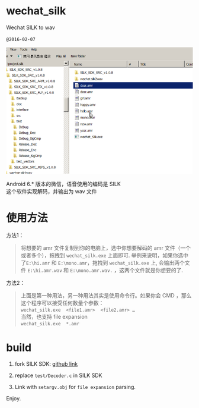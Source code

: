 # wechat_silk
Wechat SILK to wav 

`@2016-02-07`  

![](tutorial.gif)  


Android 6.* 版本的微信，语音使用的编码是  SILK  
这个软件实现解码，并输出为 wav 文件  


# 使用方法  

方法1：  	
> 将想要的 amr 文件复制到你的电脑上，选中你想要解码的 amr 文件（一个或者多个），拖拽到 `wechat_silk.exe` 上面即可. 
> 举例来说明，如果你选中了`E:\hi.amr` 和 `E:\mono.amr`，拖拽到 `wechat_silk.exe` 上,
> 会输出两个文件 `E:\hi.amr.wav` 和 `E:\mono.amr.wav.` ，这两个文件就是你想要的了.  

方法2：  
> 上面是第一种用法，另一种用法其实是使用命令行。如果你会 CMD ，那么这个程序可以接受任何数量个参数：  
> `wechat_silk.exe  <file1.amr>  <file2.amr> …`  
> 当然，也支持 file expansion  
> `wechat_silk.exe  *.amr`   

# build 

1. fork SILK SDK: [github link](https://github.com/gaozehua/SILKCodec/tree/master/SILK_SDK_SRC_FLP)  

2. replace `test/Decoder.c`  in SILK SDK  

3. Link with `setargv.obj` for `file expansion` parsing.  

Enjoy.


